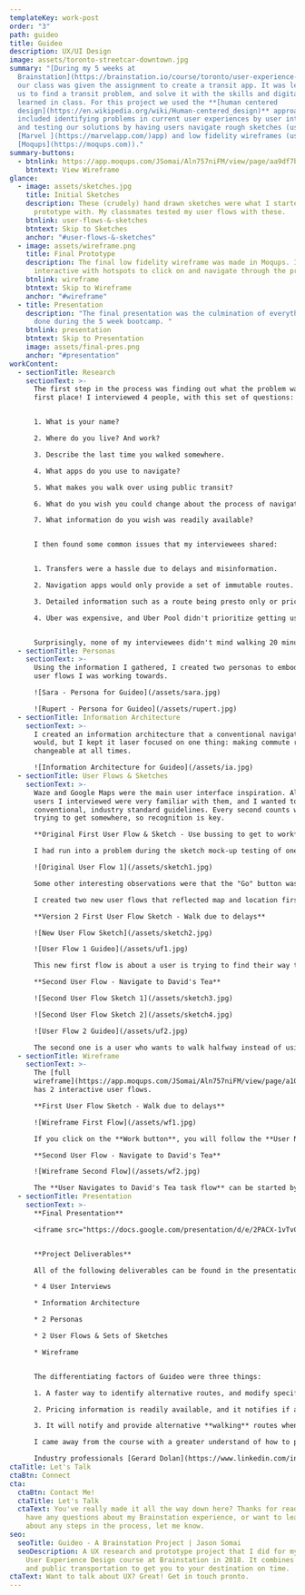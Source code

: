 ```yaml
---
templateKey: work-post
order: "3"
path: guideo
title: Guideo
description: UX/UI Design
image: assets/toronto-streetcar-downtown.jpg
summary: "[During my 5 weeks at
  Brainstation](https://brainstation.io/course/toronto/user-experience-design),
  our class was given the assignment to create a transit app. It was left up to
  us to find a transit problem, and solve it with the skills and digital tools
  learned in class. For this project we used the **[human centered
  design](https://en.wikipedia.org/wiki/Human-centered_design)** approach which
  included identifying problems in current user experiences by user interviews
  and testing our solutions by having users navigate rough sketches (using the
  [Marvel ](https://marvelapp.com/)app) and low fidelity wireframes (using
  [Moqups](https://moqups.com))."
summary-buttons:
  - btnlink: https://app.moqups.com/JSomai/Aln757niFM/view/page/aa9df7b72
    btntext: View Wireframe
glance:
  - image: assets/sketches.jpg
    title: Initial Sketches
    description: These (crudely) hand drawn sketches were what I started to
      prototype with. My classmates tested my user flows with these.
    btnlink: user-flows-&-sketches
    btntext: Skip to Sketches
    anchor: "#user-flows-&-sketches"
  - image: assets/wireframe.png
    title: Final Prototype
    description: The final low fidelity wireframe was made in Moqups. It’s fully
      interactive with hotspots to click on and navigate through the prototype.
    btnlink: wireframe
    btntext: Skip to Wireframe
    anchor: "#wireframe"
  - title: Presentation
    description: "The final presentation was the culmination of everything we had
      done during the 5 week bootcamp. "
    btnlink: presentation
    btntext: Skip to Presentation
    image: assets/final-pres.png
    anchor: "#presentation"
workContent:
  - sectionTitle: Research
    sectionText: >-
      The first step in the process was finding out what the problem was in the
      first place! I interviewed 4 people, with this set of questions:


      1. What is your name?

      2. Where do you live? And work?

      3. Describe the last time you walked somewhere.

      4. What apps do you use to navigate?

      5. What makes you walk over using public transit?

      6. What do you wish you could change about the process of navigating somewhere?

      7. What information do you wish was readily available?


      I then found some common issues that my interviewees shared:


      1. Transfers were a hassle due to delays and misinformation.

      2. Navigation apps would only provide a set of immutable routes. Users couldn't change parts of a route, so that they could walk halfway instead of using a streetcar.

      3. Detailed information such as a route being presto only or pricing information wasn't easily found.

      4. Uber was expensive, and Uber Pool didn't prioritize getting users there on time.


      Surprisingly, none of my interviewees didn't mind walking 20 minutes if they didn't need to take another streetcar or bus.
  - sectionTitle: Personas
    sectionText: >-
      Using the information I gathered, I created two personas to embody the two
      user flows I was working towards. 

      ![Sara - Persona for Guideo](/assets/sara.jpg)

      ![Rupert - Persona for Guideo](/assets/rupert.jpg)
  - sectionTitle: Information Architecture
    sectionText: >-
      I created an information architecture that a conventional navigational app
      would, but I kept it laser focused on one thing: making commute routes
      changeable at all times.

      ![Information Architecture for Guideo](/assets/ia.jpg)
  - sectionTitle: User Flows & Sketches
    sectionText: >-
      Waze and Google Maps were the main user interface inspiration. All of the
      users I interviewed were very familiar with them, and I wanted to use
      conventional, industry standard guidelines. Every second counts when
      trying to get somewhere, so recognition is key.

      **Original First User Flow & Sketch - Use bussing to get to work**

      I had run into a problem during the sketch mock-up testing of one of my initial user flows, and I had to rethink the purpose of this app. My initial hypothesis was that users would want to _pick a way_ to go instead of _picking where to go_. This proved to be very confusing to my test users, as they weren't accustomed to not seeing a map and choosing a place. It also didn't really serve a purpose, as person really only chooses how they want to get there after seeing where it was.

      ![Original User Flow 1](/assets/sketch1.jpg)

      Some other interesting observations were that the "Go" button was confused with the Go Transit and users instinctively looked at the top of the screen to enter information.

      I created two new user flows that reflected map and location first user flows, and during testing these seemed better received.

      **Version 2 First User Flow Sketch - Walk due to delays**

      ![New User Flow Sketch](/assets/sketch2.jpg)

      ![User Flow 1 Guideo](/assets/uf1.jpg)

      This new first flow is about a user is trying to find their way to work, and a delay comes up. They are be prompted to reroute and they follow the route. The revamped sketch included a full screen map, with a textbox at the top to type in the location.

      **Second User Flow - Navigate to David's Tea**

      ![Second User Flow Sketch 1](/assets/sketch3.jpg)

      ![Second User Flow Sketch 2](/assets/sketch4.jpg)

      ![User Flow 2 Guideo](/assets/uf2.jpg)

      The second one is a user who wants to walk halfway instead of using public transit all the way. It's a spiritual successor to the original first sketch, in that it helps the user plan their route better.
  - sectionTitle: Wireframe
    sectionText: >-
      The [full
      wireframe](https://app.moqups.com/JSomai/Aln757niFM/view/page/a10d02abc)
      has 2 interactive user flows.

      **First User Flow Sketch - Walk due to delays**

      ![Wireframe First Flow](/assets/wf1.jpg)

      If you click on the **Work button**, you will follow the **User Navigates to Work flow**. This one demos how the app handles delays and re-routes.

      **Second User Flow - Navigate to David's Tea**

      ![Wireframe Second Flow](/assets/wf2.jpg)

      The **User Navigates to David's Tea task flow** can be started by clicking in the **second textbox at the top**, next to the location marker. This flow showcases how to modify routes.
  - sectionTitle: Presentation
    sectionText: >-
      **Final Presentation**

      <iframe src="https://docs.google.com/presentation/d/e/2PACX-1vTvCa5MSh0fyD1tQCqV3YM9CzS3OdqIe2KsXeEfSmFtWMNt9OOAx4u-JJH7P-4TWyqlvBOnMfd0ArB-/embed?start=false&loop=false&delayms=3000" frameborder="0" width="960" height="569" allowfullscreen="true" mozallowfullscreen="true" webkitallowfullscreen="true" id="slides"></iframe>


      **Project Deliverables**

      All of the following deliverables can be found in the presentation above.

      * 4 User Interviews

      * Information Architecture

      * 2 Personas

      * 2 User Flows & Sets of Sketches

      * Wireframe


      The differentiating factors of Guideo were three things:

      1. A faster way to identify alternative routes, and modify specific parts of a route with walking.

      2. Pricing information is readily available, and it notifies if a route is presto only.

      3. It will notify and provide alternative **walking** routes when there is a delay.

      I came away from the course with a greater understand of how to produce a better user experience. I learned how to throw away my ego when being critiqued. How to stay silent and provide not provide answers during user testing. When and how to prod for knowledge the interviewee thought was common sense.

      Industry professionals [Gerard Dolan](https://www.linkedin.com/in/gerarddolan/) and [David Aboutboul](https://www.linkedin.com/in/david-aboutboul/) taught our class invaluable life and career lessons. I hope to carry a design thinking approach to everything that I do henceforth.
ctaTitle: Let's Talk
ctaBtn: Connect
cta:
  ctaBtn: Contact Me!
  ctaTitle: Let's Talk
  ctaText: You've really made it all the way down here? Thanks for reading! If you
    have any questions about my Brainstation experience, or want to learn more
    about any steps in the process, let me know.
seo:
  seoTitle: Guideo - A Brainstation Project | Jason Somai
  seoDescription: A UX research and prototype project that I did for my 5 week
    User Experience Design course at Brainstation in 2018. It combines walking
    and public transportation to get you to your destination on time.
ctaText: Want to talk about UX? Great! Get in touch pronto.
---
```

